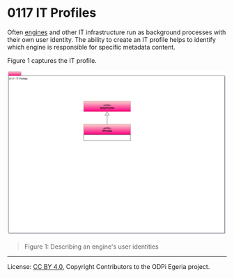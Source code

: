 <!-- SPDX-License-Identifier: CC-BY-4.0 -->
<!-- Copyright Contributors to the ODPi Egeria project. -->

# 0117 IT Profiles

Often [engines](../../../open-metadata-implementation/access-services/docs/concepts/server-capabilities/engine.md)
and other IT infrastructure
run as background processes with their own user identity.
The ability to create an IT profile helps to identify which engine is responsible for specific
metadata content.

Figure 1 captures the IT profile.

![UML](0117-IT-Profiles.png)
> Figure 1: Describing an engine's user identities


----
License: [CC BY 4.0](https://creativecommons.org/licenses/by/4.0/),
Copyright Contributors to the ODPi Egeria project.